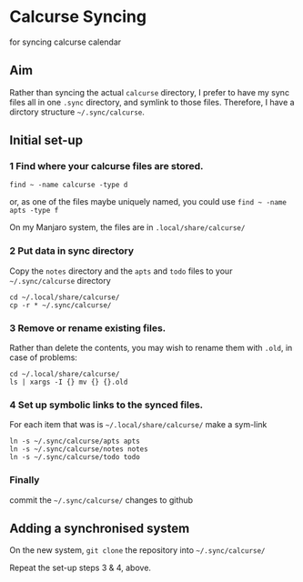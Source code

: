 # Calcurse Syncing

for syncing calcurse calendar

## Aim

Rather than syncing the actual `calcurse` directory, I prefer to have my sync files all in one `.sync` directory, and symlink to those files. Therefore, I have a dirctory structure `~/.sync/calcurse`.

## Initial set-up

### 1 Find where your calcurse files are stored.

`find ~ -name calcurse -type d`

or, as one of the files maybe uniquely named, you could use `find ~ -name apts -type f`

On my Manjaro system, the files are in `.local/share/calcurse/`

### 2 Put data in sync directory

Copy the `notes` directory and the `apts` and `todo` files to your `~/.sync/calcurse` directory

```
cd ~/.local/share/calcurse/
cp -r * ~/.sync/calcurse/
```

### 3 Remove or rename existing files.

Rather than delete the contents, you may wish to rename them with `.old`, in case of problems:

```
cd ~/.local/share/calcurse/
ls | xargs -I {} mv {} {}.old
```

### 4 Set up symbolic links to the synced files.

For each item that was is `~/.local/share/calcurse/` make a sym-link

```
ln -s ~/.sync/calcurse/apts apts
ln -s ~/.sync/calcurse/notes notes
ln -s ~/.sync/calcurse/todo todo
```
### Finally

commit the `~/.sync/calcurse/` changes to github

## Adding a synchronised system

On the new system, `git clone` the repository into `~/.sync/calcurse/`

Repeat the set-up steps 3 & 4, above.
